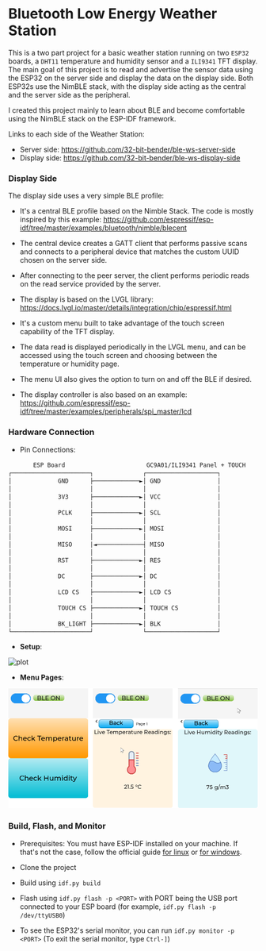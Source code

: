 # Bluetooth Low Energy Weather Station

This is a two part project for a basic weather station running on two `ESP32` boards, a `DHT11` temperature and humidity sensor and a `ILI9341` TFT display. The main goal of this project is to read and advertise the sensor data using the ESP32 on the server side and display the data on the display side. Both ESP32s use the NimBLE stack, with the display side acting as the central and the server side as the peripheral.

I created this project mainly to learn about BLE and become comfortable using the NimBLE stack on the ESP-IDF framework.

Links to each side of the Weather Station:

* Server side: https://github.com/32-bit-bender/ble-ws-server-side
* Display side: https://github.com/32-bit-bender/ble-ws-display-side

### Display Side

The display side uses a very simple BLE profile:

* It's a central BLE profile based on the Nimble Stack. The code is mostly inspired by this example: https://github.com/espressif/esp-idf/tree/master/examples/bluetooth/nimble/blecent

* The central device creates a GATT client that performs passive scans and connects to a peripheral device that matches the custom UUID chosen on the server side.

* After connecting to the peer server, the client performs periodic reads on the read service provided by the server.

* The display is based on the LVGL library: https://docs.lvgl.io/master/details/integration/chip/espressif.html

* It's a custom menu built to take advantage of the touch screen capability of the TFT display.

* The data read is displayed periodically in the LVGL menu, and can be accessed using the touch screen and choosing between the temperature or humidity page.

* The menu UI also gives the option to turn on and off the BLE if desired.

* The display controller is also based on an example: https://github.com/espressif/esp-idf/tree/master/examples/peripherals/spi_master/lcd

### Hardware Connection
* Pin Connections:

```
       ESP Board                       GC9A01/ILI9341 Panel + TOUCH
┌──────────────────────┐              ┌────────────────────┐
│             GND      ├─────────────►│ GND                │
│                      │              │                    │
│             3V3      ├─────────────►│ VCC                │
│                      │              │                    │
│             PCLK     ├─────────────►│ SCL                │
│                      │              │                    │
│             MOSI     ├─────────────►│ MOSI               │
│                      │              │                    │
│             MISO     |◄─────────────┤ MISO               │
│                      │              │                    │
│             RST      ├─────────────►│ RES                │
│                      │              │                    │
│             DC       ├─────────────►│ DC                 │
│                      │              │                    │
│             LCD CS   ├─────────────►│ LCD CS             │
│                      │              │                    │
│             TOUCH CS ├─────────────►│ TOUCH CS           │
│                      │              │                    │
│             BK_LIGHT ├─────────────►│ BLK                │
└──────────────────────┘              └────────────────────┘
```
* __Setup__:

![plot](images/setup.jpg)

* __Menu Pages__:

![plot](images/menu_pages.png)

### Build, Flash, and Monitor

* Prerequisites: You must have ESP-IDF installed on your machine. If that's not the case, follow the official guide [for linux](https://docs.espressif.com/projects/esp-idf/en/stable/esp32/get-started/linux-macos-setup.html) or [for windows](https://docs.espressif.com/projects/esp-idf/en/stable/esp32/get-started/windows-setup.html).

* Clone the project
* Build using `idf.py build`
* Flash using `idf.py flash -p <PORT>` with PORT being the USB port connected to your ESP board (for example, `idf.py flash -p /dev/ttyUSB0`)
* To see the ESP32's serial monitor, you can run `idf.py monitor -p <PORT>` (To exit the serial monitor, type ``Ctrl-]``)

